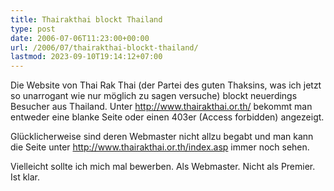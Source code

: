 ```yaml
---
title: Thairakthai blockt Thailand
type: post
date: 2006-07-06T11:23:00+00:00
url: /2006/07/thairakthai-blockt-thailand/
lastmod: 2023-09-10T19:14:12+07:00
---
```

Die Website von Thai Rak Thai (der Partei des guten Thaksins, was ich jetzt so unarrogant wie nur möglich zu sagen versuche) blockt neuerdings Besucher aus Thailand. Unter <http://www.thairakthai.or.th/> bekommt man entweder eine blanke Seite oder einen 403er (Access forbidden) angezeigt.

Glücklicherweise sind deren Webmaster nicht allzu begabt und man kann die Seite unter <http://www.thairakthai.or.th/index.asp> immer noch sehen.

Vielleicht sollte ich mich mal bewerben. Als Webmaster. Nicht als Premier. Ist klar.
